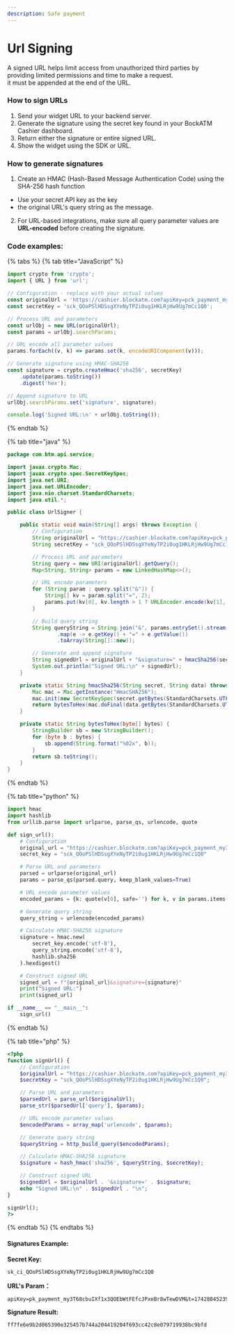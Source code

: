 ```yaml
---
description: Safe payment
---
```


# Url Signing

A signed URL helps limit access from unauthorized third parties by providing limited permissions and time to make a request.\
it must be appended at the end of the URL.

### How to sign URLs

1. Send your widget URL to your backend server.
2. Generate the signature using the secret key found in your BockATM Cashier dashboard.
3. Return either the signature or entire signed URL.
4. Show the widget using the SDK or URL.

### How to generate signatures

1. Create an HMAC (Hash-Based Message Authentication Code) using the SHA-256 hash function

* Use your secret API key as the key
* the original URL's query string as the message.

2. For URL-based integrations, make sure all query parameter values are **URL-encoded** before creating the signature.



### Code examples:

{% tabs %}
{% tab title="JavaScript" %}
```javascript
import crypto from 'crypto';
import { URL } from 'url';

// Configuration - replace with your actual values
const originalUrl = 'https://cashier.blockatm.com?apiKey=pck_payment_my3T68cbuIXf1x3QOEbWtFEfcJPxeBr8wTewDVM&currencyCode=eth&walletAddress=0xde0b295669a9fd93d5f28d9ec85e40f4cb697bae';
const secretKey = 'sck_QOoPSlHDSsgXYeNyTP2i0ug1HKLRjHw9Ug7mCc1Q0';

// Process URL and parameters
const urlObj = new URL(originalUrl);
const params = urlObj.searchParams;

// URL encode all parameter values
params.forEach((v, k) => params.set(k, encodeURIComponent(v)));

// Generate signature using HMAC-SHA256
const signature = crypto.createHmac('sha256', secretKey)
    .update(params.toString())
    .digest('hex');

// Append signature to URL
urlObj.searchParams.set('signature', signature);

console.log('Signed URL:\n' + urlObj.toString());
```
{% endtab %}

{% tab title="java" %}
```java
package com.btm.api.service;

import javax.crypto.Mac;
import javax.crypto.spec.SecretKeySpec;
import java.net.URI;
import java.net.URLEncoder;
import java.nio.charset.StandardCharsets;
import java.util.*;

public class UrlSigner {

    public static void main(String[] args) throws Exception {
        // Configuration
        String originalUrl = "https://cashier.blockatm.com?apiKey=pck_payment_my3T68cbuIXf1x3QOEbWtFEfcJPxeBr8wTewDVM&currencyCode=eth&walletAddress=0xde0b295669a9fd93d5f28d9ec85e40f4cb697bae";
        String secretKey = "sck_QOoPSlHDSsgXYeNyTP2i0ug1HKLRjHw9Ug7mCc1Q0";

        // Process URL and parameters
        String query = new URI(originalUrl).getQuery();
        Map<String, String> params = new LinkedHashMap<>();

        // URL encode parameters
        for (String param : query.split("&")) {
            String[] kv = param.split("=", 2);
            params.put(kv[0], kv.length > 1 ? URLEncoder.encode(kv[1], StandardCharsets.UTF_8.name()) : "");
        }

        // Build query string
        String queryString = String.join("&", params.entrySet().stream()
                .map(e -> e.getKey() + "=" + e.getValue())
                .toArray(String[]::new));

        // Generate and append signature
        String signedUrl = originalUrl + "&signature=" + hmacSha256(secretKey, queryString);
        System.out.println("Signed URL:\n" + signedUrl);
    }

    private static String hmacSha256(String secret, String data) throws Exception {
        Mac mac = Mac.getInstance("HmacSHA256");
        mac.init(new SecretKeySpec(secret.getBytes(StandardCharsets.UTF_8), "HmacSHA256"));
        return bytesToHex(mac.doFinal(data.getBytes(StandardCharsets.UTF_8)));
    }

    private static String bytesToHex(byte[] bytes) {
        StringBuilder sb = new StringBuilder();
        for (byte b : bytes) {
            sb.append(String.format("%02x", b));
        }
        return sb.toString();
    }
}
```
{% endtab %}

{% tab title="python" %}
```python
import hmac
import hashlib
from urllib.parse import urlparse, parse_qs, urlencode, quote

def sign_url():
    # Configuration
    original_url = "https://cashier.blockatm.com?apiKey=pck_payment_my3T68cbuIXf1x3QOEbWtFEfcJPxeBr8wTewDVM&currencyCode=eth&walletAddress=0xde0b295669a9fd93d5f28d9ec85e40f4cb697bae"
    secret_key = "sck_QOoPSlHDSsgXYeNyTP2i0ug1HKLRjHw9Ug7mCc1Q0"

    # Parse URL and parameters
    parsed = urlparse(original_url)
    params = parse_qs(parsed.query, keep_blank_values=True)

    # URL encode parameter values
    encoded_params = {k: quote(v[0], safe='') for k, v in params.items()}

    # Generate query string
    query_string = urlencode(encoded_params)

    # Calculate HMAC-SHA256 signature
    signature = hmac.new(
        secret_key.encode('utf-8'),
        query_string.encode('utf-8'),
        hashlib.sha256
    ).hexdigest()

    # Construct signed URL
    signed_url = f"{original_url}&signature={signature}"
    print("Signed URL:")
    print(signed_url)

if __name__ == "__main__":
    sign_url()
```


{% endtab %}

{% tab title="php" %}
```php
<?php
function signUrl() {
    // Configuration
    $originalUrl = "https://cashier.blockatm.com?apiKey=pck_payment_my3T68cbuIXf1x3QOEbWtFEfcJPxeBr8wTewDVM&currencyCode=eth&walletAddress=0xde0b295669a9fd93d5f28d9ec85e40f4cb697bae";
    $secretKey = "sck_QOoPSlHDSsgXYeNyTP2i0ug1HKLRjHw9Ug7mCc1Q0";

    // Parse URL and parameters
    $parsedUrl = parse_url($originalUrl);
    parse_str($parsedUrl['query'], $params);

    // URL encode parameter values
    $encodedParams = array_map('urlencode', $params);

    // Generate query string
    $queryString = http_build_query($encodedParams);

    // Calculate HMAC-SHA256 signature
    $signature = hash_hmac('sha256', $queryString, $secretKey);

    // Construct signed URL
    $signedUrl = $originalUrl . '&signature=' . $signature;
    echo "Signed URL:\n" . $signedUrl . "\n";
}

signUrl();
?>
```


{% endtab %}
{% endtabs %}







#### Signatures Example:

**Secret Key:**

```
sk_ci_QOoPSlHDSsgXYeNyTP2i0ug1HKLRjHw9Ug7mCc1Q0
```



**URL's Param：**

```
apiKey=pk_payment_my3T68cbuIXf1x3QOEbWtFEfcJPxeBr8wTewDVM&t=1742884523932&custNo=C86002201&orderNo=C202503225
```



**Signature Result:**&#x20;

```
ff7fe6e9b2d065390e325457b744a204419204f693cc42c8e079719938bc9bfd
```
